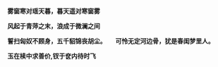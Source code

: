 **雾窗寒对瑶天暮，暮天遥对寒窗雾**

**风起于青萍之末，浪成于微澜之间**

**誓扫匈奴不顾身，五千貂锦丧胡尘。　　可怜无定河边骨，犹是春闺梦里人。**

**玉在椟中求善价,钗于奁内待时飞**
